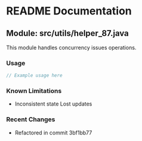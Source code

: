 # README Documentation

## Module: src/utils/helper_87.java

This module handles concurrency issues operations.

### Usage

```javascript
// Example usage here
```

### Known Limitations

- Inconsistent state Lost updates

### Recent Changes

- Refactored in commit 3bf1bb77
